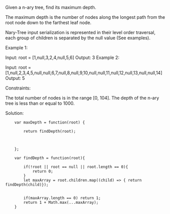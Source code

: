 Given a n-ary tree, find its maximum depth.

The maximum depth is the number of nodes along the longest path from the root node down to the farthest leaf node.

Nary-Tree input serialization is represented in their level order traversal, each group of children is separated by the null value (See examples).

 

Example 1:



Input: root = [1,null,3,2,4,null,5,6]
Output: 3
Example 2:



Input: root = [1,null,2,3,4,5,null,null,6,7,null,8,null,9,10,null,null,11,null,12,null,13,null,null,14]
Output: 5
 

Constraints:

The total number of nodes is in the range [0, 104].
The depth of the n-ary tree is less than or equal to 1000.


Solution: 

        var maxDepth = function(root) {
            
            return findDepth(root);
            
            
            
        };

        var findDepth = function(root){

            if(!root || root == null || root.length == 0){
                return 0;
            }
            let maxArray = root.children.map((child) => { return findDepth(child)});

            
            if(maxArray.length == 0) return 1;
            return 1 + Math.max(...maxArray);
        }  